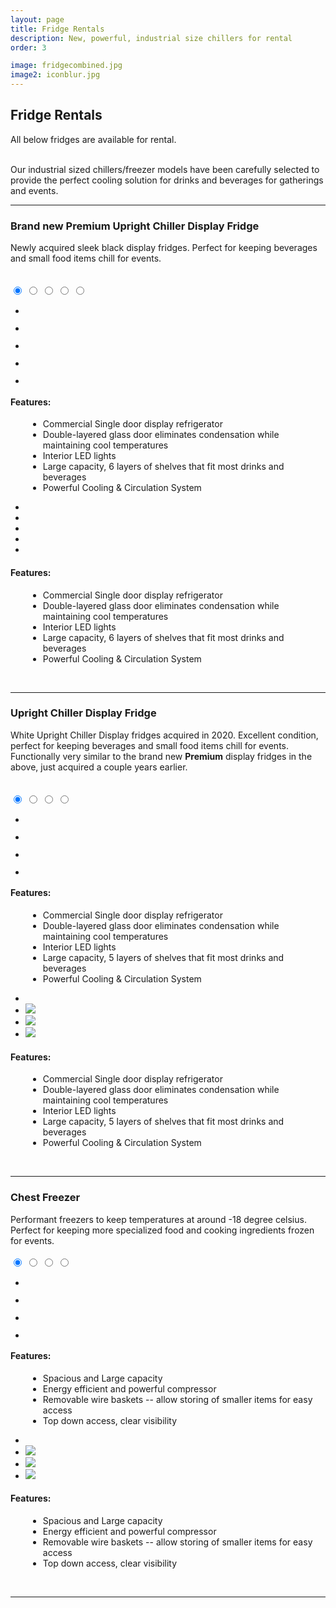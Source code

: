 ```yaml
---
layout: page
title: Fridge Rentals
description: New, powerful, industrial size chillers for rental
order: 3

image: fridgecombined.jpg
image2: iconblur.jpg
---
```


<section>
<h2>Fridge Rentals</h2>
All below fridges are available for rental. <br /><br />

Our industrial sized chillers/freezer models have been carefully selected to provide the perfect cooling solution for drinks and beverages for gatherings and events. 

<section>
<hr />
<h3><b>Brand new</b> Premium Upright Chiller Display Fridge</h3>
Newly acquired sleek black display fridges. Perfect for keeping beverages and small food items chill for events.
<br/>
<br/>
<br/>
    <div class="container3">
        <div class="carousel3">
            <input type="radio" name="slides2" checked="checked" id="slide-31">
            <input type="radio" name="slides2" id="slide-32">
            <input type="radio" name="slides2" id="slide-33">
            <input type="radio" name="slides2" id="slide-34">
            <input type="radio" name="slides2" id="slide-35">
            <ul class="carousel3__slides">
                <li class="carousel3__slide">
                    <figure>
                        <div>
                            <img src="assets/images/newfridge1.jpg" alt="">
                        </div>
                    </figure>
                </li>
                <li class="carousel3__slide">
                    <figure>
                        <div>
                            <img src="assets/images/newfridge2.jpg" alt="">
                        </div>
                    </figure>
                </li>
                <li class="carousel3__slide">
                    <figure>
                        <div>
                            <img src="assets/images/newfridge3.jpg" alt="">
                        </div>
                    </figure>
                </li>
                <li class="carousel3__slide">
                    <figure>
                        <div>
                            <img src="assets/images/newfridge4.jpg" alt="">
                        </div>
                    </figure>
                </li>
                <li class="carousel3__slide">
                    <figure>
                        <div>
                            <img src="assets/images/newfridge5.jpg" alt="">
                        </div>
                    </figure>
                </li>
            </ul> 
			<span class="carousel3__words">
			<h4>Features:</h4>
			<ul>
				<li style="margin-left: 2em">Commercial Single door display refrigerator</li>
				<li style="margin-left: 2em">Double-layered glass door eliminates condensation while maintaining cool temperatures</li>
				<li style="margin-left: 2em">Interior LED lights</li>
				<li style="margin-left: 2em">Large capacity, 6 layers of shelves that fit most drinks and beverages</li>
				<li style="margin-left: 2em">Powerful Cooling & Circulation System</li>
			</ul>
			</span>
            <ul class="carousel3__thumbnails">
                <li>
                    <label style="margin: 0" for="slide-31"><img src="assets/images/newfridge1.jpg" alt=""></label>
                </li>
                <li>
                    <label style="margin: 0" for="slide-32"><img src="assets/images/newfridge2.jpg" alt=""></label>
                </li>
                <li>
                    <label style="margin: 0" for="slide-33"><img src="assets/images/newfridge3.jpg" alt=""></label>
                </li>
                <li>
                    <label style="margin: 0" for="slide-34"><img src="assets/images/newfridge4.jpg" alt=""></label>
                </li>
                <li>
                    <label style="margin: 0" for="slide-35"><img src="assets/images/newfridge5.jpg" alt=""></label>
                </li>
            </ul>
        </div>
    </div>
<span class="carousel3__outside_words">
<h4>Features:</h4>
<ul>
	<li style="margin-left: 2em">Commercial Single door display refrigerator</li>
	<li style="margin-left: 2em">Double-layered glass door eliminates condensation while maintaining cool temperatures</li>
	<li style="margin-left: 2em">Interior LED lights</li>
	<li style="margin-left: 2em">Large capacity, 6 layers of shelves that fit most drinks and beverages</li>
	<li style="margin-left: 2em">Powerful Cooling & Circulation System</li>
</ul>
</span>

<br />
</section> 

<section>
<hr />

<h3>Upright Chiller Display Fridge</h3>
White Upright Chiller Display fridges acquired in 2020. Excellent condition, perfect for keeping beverages and small food items chill for events.
<br/>
Functionally very similar to the brand new <b>Premium</b> display fridges in the above, just acquired a couple years earlier.
<br/>
<br/>
<br/>
    <div class="container">
        <div class="carousel">
            <input type="radio" name="slides" checked="checked" id="slide-1">
            <input type="radio" name="slides" id="slide-2">
            <input type="radio" name="slides" id="slide-3">
            <input type="radio" name="slides" id="slide-4">
            <ul class="carousel__slides">
                <li class="carousel__slide">
                    <figure>
                        <div>
                            <img src="assets/images/oldfridge1.webp" alt="">
                        </div>
                    </figure>
                </li>
                <li class="carousel__slide">
                    <figure>
                        <div>
                            <img src="assets/images/oldfridge2.webp" alt="">
                        </div>
                    </figure>
                </li>
                <li class="carousel__slide">
                    <figure>
                        <div>
                            <img src="assets/images/oldfridge3.webp" alt="">
                        </div>
                    </figure>
                </li>
                <li class="carousel__slide">
                    <figure>
                        <div>
                            <img src="assets/images/oldfridge4.webp" alt="">
                        </div>
                    </figure>
                </li>
            </ul> 
			<span class="carousel__words">
			<h4>Features:</h4>
			<ul>
				<li style="margin-left: 2em">Commercial Single door display refrigerator</li>
				<li style="margin-left: 2em">Double-layered glass door eliminates condensation while maintaining cool temperatures</li>
				<li style="margin-left: 2em">Interior LED lights</li>
				<li style="margin-left: 2em">Large capacity, 5 layers of shelves that fit most drinks and beverages</li>
				<li style="margin-left: 2em">Powerful Cooling & Circulation System</li>
			</ul>
			</span>
            <ul class="carousel__thumbnails">
                <li>
                    <label style="margin: 0" for="slide-1"><img src="assets/images/oldfridge1.webp" alt=""></label>
                </li>
                <li>
                    <label style="margin: 0" for="slide-2"><img src="assets/images/oldfridge2.webp"></label>
                </li>
                <li>
                    <label style="margin: 0" for="slide-3"><img src="assets/images/oldfridge3.webp"></label>
                </li>
                <li>
                    <label style="margin: 0" for="slide-4"><img src="assets/images/oldfridge4.webp"></label>
                </li>
            </ul>
        </div>
    </div>
<span class="carousel__outside_words">
<h4>Features:</h4>
<ul>
	<li style="margin-left: 2em">Commercial Single door display refrigerator</li>
	<li style="margin-left: 2em">Double-layered glass door eliminates condensation while maintaining cool temperatures</li>
	<li style="margin-left: 2em">Interior LED lights</li>
	<li style="margin-left: 2em">Large capacity, 5 layers of shelves that fit most drinks and beverages</li>
	<li style="margin-left: 2em">Powerful Cooling & Circulation System</li>
</ul>
<br />
</span>
</section> 

<section>
<hr />
<h3>Chest Freezer</h3>
Performant freezers to keep temperatures at around -18 degree celsius. Perfect for keeping more specialized food and cooking ingredients frozen for events.
<br/>
<br/>
    <div class="container">
        <div class="carousel">
            <input type="radio" name="slides4" checked="checked" id="slide-41">
            <input type="radio" name="slides4" id="slide-42">
            <input type="radio" name="slides4" id="slide-43">
            <input type="radio" name="slides4" id="slide-44">
            <ul class="carousel__slides">
                <li class="carousel__slide">
                    <figure>
                        <div>
                            <img src="assets/images/newfreezer1.jpg" alt="">
                        </div>
                    </figure>
                </li>
                <li class="carousel__slide">
                    <figure>
                        <div>
                            <img src="assets/images/newfreezer2.jpg" alt="">
                        </div>
                    </figure>
                </li>
                <li class="carousel__slide">
                    <figure>
                        <div>
                            <img src="assets/images/chest1.jpg" alt="">
                        </div>
                    </figure>
                </li>
                <li class="carousel__slide">
                    <figure>
                        <div>
                            <img src="assets/images/chest2.jpg" alt="">
                        </div>
                    </figure>
                </li>
            </ul> 
			<span class="carousel__words">
			<h4>Features:</h4>
			<ul>
				<li style="margin-left: 2em">Spacious and Large capacity</li>
				<li style="margin-left: 2em">Energy efficient and powerful compressor</li>
				<li style="margin-left: 2em">Removable wire baskets -- allow storing of smaller items for easy access</li>
				<li style="margin-left: 2em">Top down access, clear visibility</li>
			</ul>
			</span>
            <ul class="carousel__thumbnails">
                <li>
                    <label style="margin: 0" for="slide-41"><img src="assets/images/newfreezer1.jpg" alt=""></label>
                </li>
                <li>
                    <label style="margin: 0" for="slide-42"><img src="assets/images/newfreezer2.jpg"></label>
                </li>
                <li>
                    <label style="margin: 0" for="slide-43"><img src="assets/images/chest1.jpg"></label>
                </li>
                <li>
                    <label style="margin: 0" for="slide-44"><img src="assets/images/chest2.jpg"></label>
                </li>
            </ul>
        </div>
    </div>
<span class="carousel__outside_words">
<h4>Features:</h4>
<ul>
	<li style="margin-left: 2em">Spacious and Large capacity</li>
	<li style="margin-left: 2em">Energy efficient and powerful compressor</li>
	<li style="margin-left: 2em">Removable wire baskets -- allow storing of smaller items for easy access</li>
	<li style="margin-left: 2em">Top down access, clear visibility</li>
</ul>
<br />
</span>
<hr />
</section>